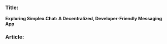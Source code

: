 ### Title:

**Exploring Simplex.Chat: A Decentralized, Developer-Friendly Messaging App**

### Article:
